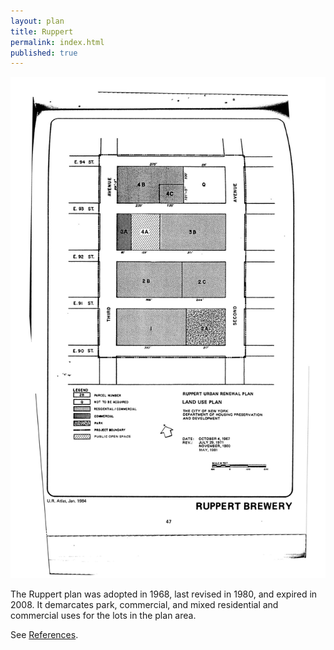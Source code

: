 ```yaml
---
layout: plan
title: Ruppert
permalink: index.html
published: true
---
```


![Ruppert in the Atlas of Urban Renewal](Ruppert.jpg)

The Ruppert plan was adopted in 1968, last revised in 1980, and expired in 2008. It demarcates park, commercial, and mixed residential and commercial uses for the lots in the plan area.

See [References](http://www.urbanreviewer.org/#page=references.html). 